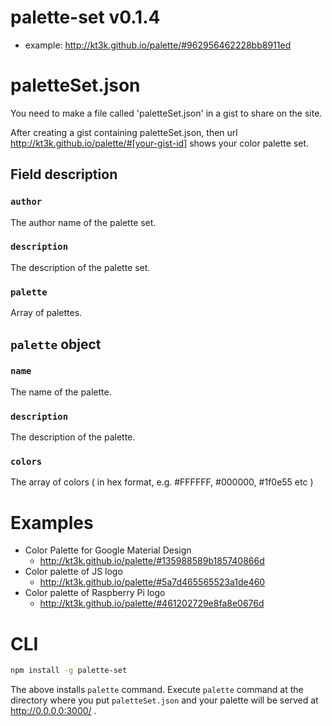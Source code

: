 # palette-set v0.1.4

- example: http://kt3k.github.io/palette/#962956462228bb8911ed

# paletteSet.json

You need to make a file called 'paletteSet.json' in a gist to share on the site.

After creating a gist containing paletteSet.json, then url http://kt3k.github.io/palette/#[your-gist-id] shows your color palette set.

## Field description

### `author`

The author name of the palette set.

### `description`

The description of the palette set.

### `palette`

Array of palettes.

## `palette` object

### `name`

The name of the palette.

### `description`

The description of the palette.

### `colors`

The array of colors ( in hex format, e.g. #FFFFFF, #000000, #1f0e55 etc )

# Examples

- Color Palette for Google Material Design
  - http://kt3k.github.io/palette/#135988589b185740866d
- Color palette of JS logo
  - http://kt3k.github.io/palette/#5a7d465565523a1de460
- Color palette of Raspberry Pi logo
  - http://kt3k.github.io/palette/#461202729e8fa8e0676d

# CLI

```sh
npm install -g palette-set
```

The above installs `palette` command. Execute `palette` command at the directory where you put `paletteSet.json` and your palette will be served at http://0.0.0.0:3000/ .
